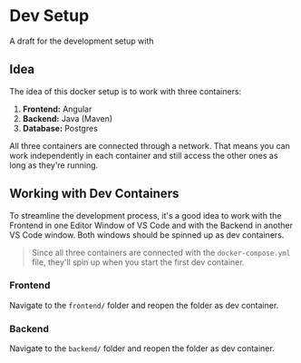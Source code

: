 # Dev Setup

A draft for the development setup with 

## Idea

The idea of this docker setup is to work with three containers:

1. **Frontend:** Angular
1. **Backend:** Java (Maven)
1. **Database:** Postgres

All three containers are connected through a network. That means you can work independently in each container and still access the other ones as long as they're running.

## Working with Dev Containers

To streamline the development process, it's a good idea to work with the Frontend in one Editor Window of VS Code and with the Backend in another VS Code window. Both windows should be spinned up as dev containers.

> Since all three containers are connected with the `docker-compose.yml` file, they'll spin up when you start the first dev container.

### Frontend

Navigate to the `frontend/` folder and reopen the folder as dev container.

### Backend

Navigate to the `backend/` folder and reopen the folder as dev container.
